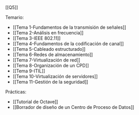 [[Q5]]

Temario:
+ [[Tema 1-Fundamentos de la transmisión de señales]]
+ [[Tema 2-Análisis en frecuencia]]
+ [[Tema 3-IEEE 802.11]]
+ [[Tema 4-Fundamentos de la codificación de canal]]
+ [[Tema 5-Cableado estructurado]]
+ [[Tema 6-Redes de almacenamiento]]
+ [[Tema 7-Virtualización de red]]
+ [[Tema 8-Organización de un CPD]]
+ [[Tema 9-ITIL]]
+ [[Tema 10-Virtualización de servidores]]
+ [[Tema 11-Gestión de la seguridad]]

Prácticas:
+ [[Tutorial de Octave]]
+ [[Borrador de diseño de un Centro de Proceso de Datos]]